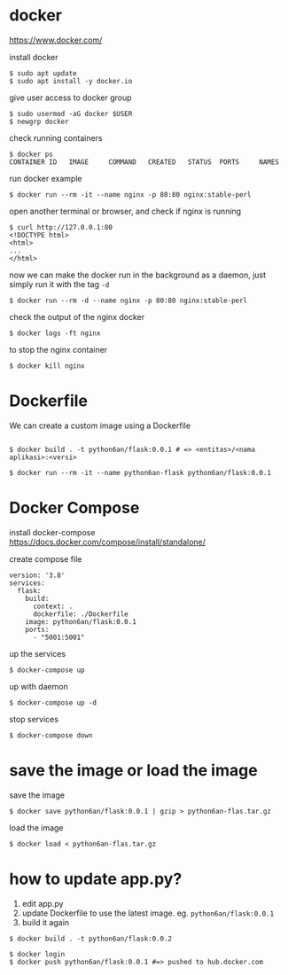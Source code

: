 # docker
https://www.docker.com/

install docker
```
$ sudo apt update
$ sudo apt install -y docker.io
```

give user access to docker group
```
$ sudo usermod -aG docker $USER
$ newgrp docker
```

check running containers
```
$ docker ps
CONTAINER ID   IMAGE     COMMAND   CREATED   STATUS  PORTS     NAMES
```

run docker example
```
$ docker run --rm -it --name nginx -p 80:80 nginx:stable-perl
```

open another terminal or browser, and check if nginx is running
```
$ curl http://127.0.0.1:80
<!DOCTYPE html>
<html>
...
</html>
```

now we can make the docker run in the background as a daemon, just simply run it with the tag `-d`
```
$ docker run --rm -d --name nginx -p 80:80 nginx:stable-perl
```

check the output of the nginx docker
```
$ docker logs -ft nginx
```

to stop the nginx container
```
$ docker kill nginx
```

# Dockerfile

We can create a custom image using a Dockerfile
```

$ docker build . -t python6an/flask:0.0.1 # => <entitas>/<nama aplikasi>:<versi>
```

```
$ docker run --rm -it --name python6an-flask python6an/flask:0.0.1
```

# Docker Compose

install docker-compose https://docs.docker.com/compose/install/standalone/

create compose file
```
version: '3.8'
services:
  flask:
    build:
      context: .
      dockerfile: ./Dockerfile
    image: python6an/flask:0.0.1
    ports:
      - "5001:5001"
```

up the services
```
$ docker-compose up
```

up with daemon
```
$ docker-compose up -d
```

stop services
```
$ docker-compose down
```

# save the image or load the image

save the image
```
$ docker save python6an/flask:0.0.1 | gzip > python6an-flas.tar.gz
```

load the image
```
$ docker load < python6an-flas.tar.gz
```

# how to update app.py?

1. edit app.py
2. update Dockerfile to use the latest image. eg. `python6an/flask:0.0.1`
3. build it again
```
$ docker build . -t python6an/flask:0.0.2
```

```
$ docker login
$ docker push python6an/flask:0.0.1 #=> pushed to hub.docker.com
```